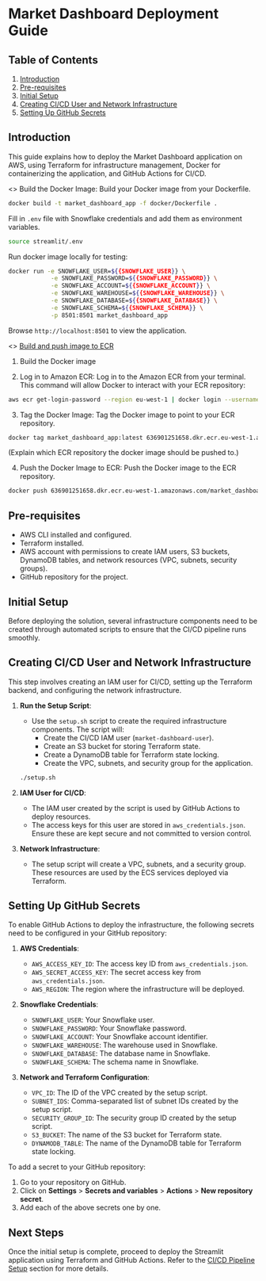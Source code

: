 # Market Dashboard Deployment Guide

## Table of Contents
1. [Introduction](#introduction)
2. [Pre-requisites](#pre-requisites)
3. [Initial Setup](#initial-setup)
4. [Creating CI/CD User and Network Infrastructure](#creating-cicd-user-and-network-infrastructure)
5. [Setting Up GitHub Secrets](#setting-up-github-secrets)

## Introduction
This guide explains how to deploy the Market Dashboard application on AWS, using Terraform for infrastructure management, Docker for containerizing the application, and GitHub Actions for CI/CD.

<<local deployment>>
Build the Docker Image: Build your Docker image from your Dockerfile.
```bash
docker build -t market_dashboard_app -f docker/Dockerfile .
```

Fill in `.env` file with Snowflake credentials and add them as environment variables.
```bash
source streamlit/.env
```

Run docker image locally for testing:
```bash
docker run -e SNOWFLAKE_USER=${{SNOWFLAKE_USER}} \
            -e SNOWFLAKE_PASSWORD=${{SNOWFLAKE_PASSWORD}} \
            -e SNOWFLAKE_ACCOUNT=${{SNOWFLAKE_ACCOUNT}} \
            -e SNOWFLAKE_WAREHOUSE=${{SNOWFLAKE_WAREHOUSE}} \
            -e SNOWFLAKE_DATABASE=${{SNOWFLAKE_DATABASE}} \
            -e SNOWFLAKE_SCHEMA=${{SNOWFLAKE_SCHEMA}} \
            -p 8501:8501 market_dashboard_app
```

Browse `http://localhost:8501` to view the application.


<<AWS ECS deployment>>
[Build and push image to ECR](#build-and-push-image-to-ecr)

1. Build the Docker image

2. Log in to Amazon ECR: Log in to the Amazon ECR from your terminal. This command will allow Docker to interact with your ECR repository:
```bash
aws ecr get-login-password --region eu-west-1 | docker login --username AWS --password-stdin 636901251658.dkr.ecr.eu-west-1.amazonaws.com
```

3. Tag the Docker Image: Tag the Docker image to point to your ECR repository.
```bash
docker tag market_dashboard_app:latest 636901251658.dkr.ecr.eu-west-1.amazonaws.com/market_dashboard_app:latest
```
(Explain which ECR repository the docker image should be pushed to.)

4. Push the Docker Image to ECR: Push the Docker image to the ECR repository.
```bash
docker push 636901251658.dkr.ecr.eu-west-1.amazonaws.com/market_dashboard_app:latest
```




## Pre-requisites
- AWS CLI installed and configured.
- Terraform installed.
- AWS account with permissions to create IAM users, S3 buckets, DynamoDB tables, and network resources (VPC, subnets, security groups).
- GitHub repository for the project.

## Initial Setup
Before deploying the solution, several infrastructure components need to be created through automated scripts to ensure that the CI/CD pipeline runs smoothly.

## Creating CI/CD User and Network Infrastructure
This step involves creating an IAM user for CI/CD, setting up the Terraform backend, and configuring the network infrastructure.

1. **Run the Setup Script**:
   - Use the `setup.sh` script to create the required infrastructure components. The script will:
     - Create the CI/CD IAM user (`market-dashboard-user`).
     - Create an S3 bucket for storing Terraform state.
     - Create a DynamoDB table for Terraform state locking.
     - Create the VPC, subnets, and security group for the application.

   ```bash
   ./setup.sh
   ```

2. **IAM User for CI/CD**:
   - The IAM user created by the script is used by GitHub Actions to deploy resources.
   - The access keys for this user are stored in `aws_credentials.json`. Ensure these are kept secure and not committed to version control.

3. **Network Infrastructure**:
   - The setup script will create a VPC, subnets, and a security group. These resources are used by the ECS services deployed via Terraform.

## Setting Up GitHub Secrets
To enable GitHub Actions to deploy the infrastructure, the following secrets need to be configured in your GitHub repository:

1. **AWS Credentials**:
   - `AWS_ACCESS_KEY_ID`: The access key ID from `aws_credentials.json`.
   - `AWS_SECRET_ACCESS_KEY`: The secret access key from `aws_credentials.json`.
   - `AWS_REGION`: The region where the infrastructure will be deployed.

2. **Snowflake Credentials**:
   - `SNOWFLAKE_USER`: Your Snowflake user.
   - `SNOWFLAKE_PASSWORD`: Your Snowflake password.
   - `SNOWFLAKE_ACCOUNT`: Your Snowflake account identifier.
   - `SNOWFLAKE_WAREHOUSE`: The warehouse used in Snowflake.
   - `SNOWFLAKE_DATABASE`: The database name in Snowflake.
   - `SNOWFLAKE_SCHEMA`: The schema name in Snowflake.

3. **Network and Terraform Configuration**:
   - `VPC_ID`: The ID of the VPC created by the setup script.
   - `SUBNET_IDS`: Comma-separated list of subnet IDs created by the setup script.
   - `SECURITY_GROUP_ID`: The security group ID created by the setup script.
   - `S3_BUCKET`: The name of the S3 bucket for Terraform state.
   - `DYNAMODB_TABLE`: The name of the DynamoDB table for Terraform state locking.

To add a secret to your GitHub repository:
1. Go to your repository on GitHub.
2. Click on **Settings** > **Secrets and variables** > **Actions** > **New repository secret**.
3. Add each of the above secrets one by one.

## Next Steps
Once the initial setup is complete, proceed to deploy the Streamlit application using Terraform and GitHub Actions. Refer to the [CI/CD Pipeline Setup](#cicd-pipeline-setup) section for more details.
